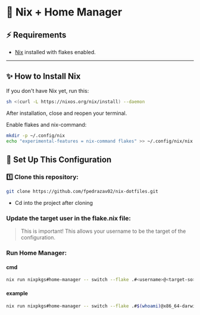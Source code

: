 # 🧩 Nix + Home Manager

## ⚡ Requirements

- [Nix](https://nixos.org/download.html) installed with flakes enabled.

---

## ✨ How to Install Nix

If you don't have Nix yet, run this:

```bash
sh <(curl -L https://nixos.org/nix/install) --daemon
```

After installation, close and reopen your terminal.

Enable flakes and nix-command:

```bash
mkdir -p ~/.config/nix
echo "experimental-features = nix-command flakes" >> ~/.config/nix/nix.conf
```

## 🚀 Set Up This Configuration

### 1️⃣ Clone this repository:

```bash
git clone https://github.com/fpedrazav02/nix-dotfiles.git
```

- Cd into the project after cloning

### Update the target user in the flake.nix file:
> This is important! This allows your username to be the target of the configuration.

### Run Home Manager:

#### cmd
```bash
nix run nixpkgs#home-manager -- switch --flake .#<username>@<target-so>
```

#### example
```bash
nix run nixpkgs#home-manager -- switch --flake .#$(whoami)@x86_64-darwin
```



